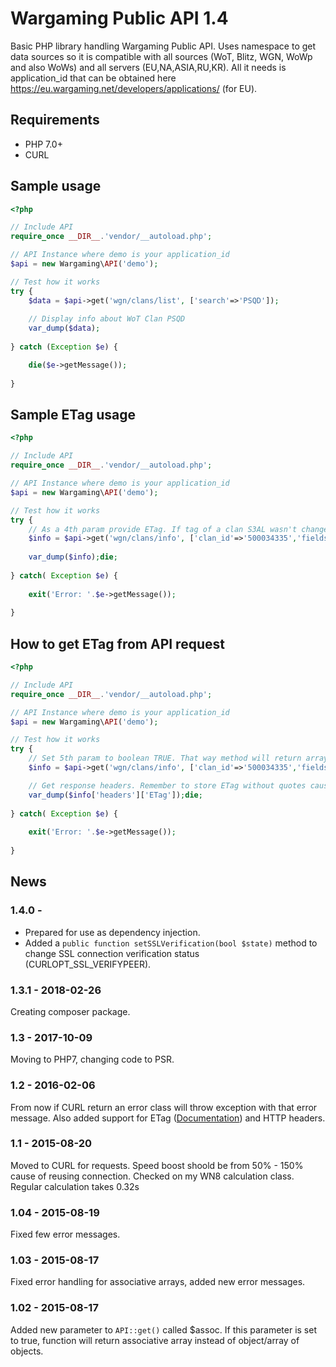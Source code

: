 # Wargaming Public API 1.4
Basic PHP library handling Wargaming Public API. Uses namespace to get data sources so it is compatible with all sources (WoT, Blitz, WGN, WoWp and also WoWs) and all servers (EU,NA,ASIA,RU,KR). All it needs is application_id that can be obtained here https://eu.wargaming.net/developers/applications/ (for EU).

## Requirements
- PHP 7.0+
- CURL

## Sample usage
``` php
<?php

// Include API
require_once __DIR__.'vendor/__autoload.php';

// API Instance where demo is your application_id
$api = new Wargaming\API('demo');

// Test how it works
try {
	$data = $api->get('wgn/clans/list', ['search'=>'PSQD']);
	
	// Display info about WoT Clan PSQD
	var_dump($data);
	
} catch (Exception $e) {

	die($e->getMessage());
	
}
```

## Sample ETag usage
``` php
<?php

// Include API
require_once __DIR__.'vendor/__autoload.php';

// API Instance where demo is your application_id
$api = new Wargaming\API('demo');

// Test how it works
try {
	// As a 4th param provide ETag. If tag of a clan S3AL wasn't changed method will return true. If it changed new data will be returned.
	$info = $api->get('wgn/clans/info', ['clan_id'=>'500034335','fields'=>'tag'], false, '813ac115749538da9b3b61fd4069fd44');
	
	var_dump($info);die;
	
} catch( Exception $e) {
	
	exit('Error: '.$e->getMessage());
	
}
```

## How to get ETag from API request
``` php
<?php

// Include API
require_once __DIR__.'vendor/__autoload.php';

// API Instance where demo is your application_id
$api = new Wargaming\API('demo');

// Test how it works
try {
	// Set 5th param to boolean TRUE. That way method will return array with following format: ['headers'=>[],'data'=>StdClass]
	$info = $api->get('wgn/clans/info', ['clan_id'=>'500034335','fields'=>'tag'], false, null, true);

	// Get response headers. Remember to store ETag without quotes cause $api->get() method add those when ETag is provided.
	var_dump($info['headers']['ETag']);die;
	
} catch( Exception $e) {
	
	exit('Error: '.$e->getMessage());
	
}
```

## News
### 1.4.0 -
- Prepared for use as dependency injection.
- Added a `public function setSSLVerification(bool $state)` method to change SSL connection verification status (CURLOPT_SSL_VERIFYPEER).

### 1.3.1 - 2018-02-26
Creating composer package.

### 1.3 - 2017-10-09
Moving to PHP7, changing code to PSR.

### 1.2 - 2016-02-06
From now if CURL return an error class will throw exception with that error message. Also added support for ETag ([Documentation](https://eu.wargaming.net/developers/documentation/guide/getting-started/#etag)) and HTTP headers.

### 1.1 - 2015-08-20
Moved to CURL for requests. Speed boost shoold be from 50% - 150% cause of reusing connection. Checked on my WN8 calculation class. Regular calculation takes 0.32s

### 1.04 - 2015-08-19
Fixed few error messages.

### 1.03 - 2015-08-17
Fixed error handling for associative arrays, added new error messages.

### 1.02 - 2015-08-17
Added new parameter to `API::get()` called $assoc. If this parameter is set to true, function will return associative array instead of object/array of objects.
